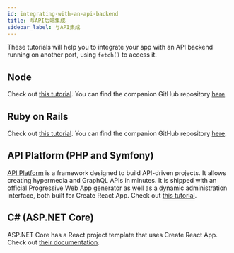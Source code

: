 ```yaml
---
id: integrating-with-an-api-backend
title: 与API后端集成
sidebar_label: 与API集成
---
```


These tutorials will help you to integrate your app with an API backend running on another port,
using `fetch()` to access it.

## Node

Check out [this tutorial](https://www.fullstackreact.com/articles/using-create-react-app-with-a-server/).
You can find the companion GitHub repository [here](https://github.com/fullstackreact/food-lookup-demo).

## Ruby on Rails

Check out [this tutorial](https://www.fullstackreact.com/articles/how-to-get-create-react-app-to-work-with-your-rails-api/).
You can find the companion GitHub repository [here](https://github.com/fullstackreact/food-lookup-demo-rails).

## API Platform (PHP and Symfony)

[API Platform](https://api-platform.com) is a framework designed to build API-driven projects.
It allows creating hypermedia and GraphQL APIs in minutes.
It is shipped with an official Progressive Web App generator as well as a dynamic administration interface, both built for Create React App.
Check out [this tutorial](https://api-platform.com/docs/distribution).

## C# (ASP.NET Core)

ASP.NET Core has a React project template that uses Create React App. Check out [their documentation](https://docs.microsoft.com/en-us/aspnet/core/client-side/spa/react).
